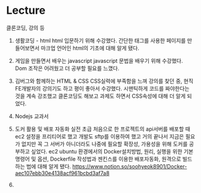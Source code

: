 # Lecture
클론코딩, 강의 등

1. 생활코딩 - html
  html 입문하기 위해 수강했다. 간단한 태그를 사용한 페이지를 만들어보면서 마크업 언어인 html의 기초에 대해 알게 됐다.

2. 게임을 만들면서 배우는 javascript
  javascript 문법을 배우기 위해 수강했다. Dom 조작은 어려웠고 더 공부할 필요를 느꼈다.
  
3. 김버그와 함께하는 HTML & CSS
  CSS실력에 부족함을 느껴 강의를 찾던 중, 현직 FE개발자의 강의기도 하고 평이 좋아서 수강했다. 
  시맨틱하게 코드를 짜야한다는 것을 계속 강조했고 클론코딩도 해보고 과제도 하면서 CSS속성에 대해 더 알게 되었다.

4. Nodejs 교과서

5. 도커 활용 및 배포 자동화 실전 초급
  처음으로 한 프로젝트의 api서버를 배포할 때 ec2 설정을 프리티어로 했고 개발도 sftp를 이용하여 했고 거의 끝나서 지금은 필요가 없지만 
  꼭 그 서버가 아니더라도 나중에 필요할 확장성, 가용성을 위해 도커를 공부하고 싶었다.
  ec2 ubuntu 환경에서의 Docker설치방법, 원리, 실행을 위한 기본 명령어 및 옵션, Dockerfile 작성법과 젠킨스를 이용한 배포자동화, 원격으로 빌드하는 법에 대해 알게 됐다.
  https://www.notion.so/soohyeok8901/Docker-aec107ebb30e4138acf961bcbd3af7a8
  
6.
